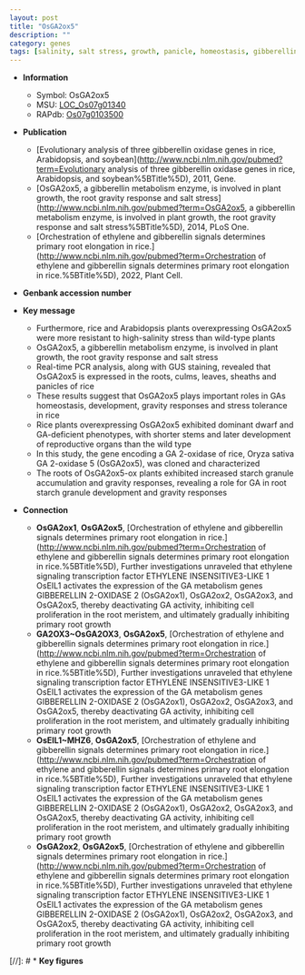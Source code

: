 ```yaml
---
layout: post
title: "OsGA2ox5"
description: ""
category: genes
tags: [salinity, salt stress, growth, panicle, homeostasis, gibberellin, salt, reproductive, sheath, dwarf, stem,  ga , root, salinity stress, resistant, starch, culm]
---
```


* **Information**  
    + Symbol: OsGA2ox5  
    + MSU: [LOC_Os07g01340](http://rice.uga.edu/cgi-bin/ORF_infopage.cgi?orf=LOC_Os07g01340)  
    + RAPdb: [Os07g0103500](https://rapdb.dna.affrc.go.jp/locus/?name=Os07g0103500)  

* **Publication**  
    + [Evolutionary analysis of three gibberellin oxidase genes in rice, Arabidopsis, and soybean](http://www.ncbi.nlm.nih.gov/pubmed?term=Evolutionary analysis of three gibberellin oxidase genes in rice, Arabidopsis, and soybean%5BTitle%5D), 2011, Gene.
    + [OsGA2ox5, a gibberellin metabolism enzyme, is involved in plant growth, the root gravity response and salt stress](http://www.ncbi.nlm.nih.gov/pubmed?term=OsGA2ox5, a gibberellin metabolism enzyme, is involved in plant growth, the root gravity response and salt stress%5BTitle%5D), 2014, PLoS One.
    + [Orchestration of ethylene and gibberellin signals determines primary root elongation in rice.](http://www.ncbi.nlm.nih.gov/pubmed?term=Orchestration of ethylene and gibberellin signals determines primary root elongation in rice.%5BTitle%5D), 2022, Plant Cell.

* **Genbank accession number**  

* **Key message**  
    + Furthermore, rice and Arabidopsis plants overexpressing OsGA2ox5 were more resistant to high-salinity stress than wild-type plants
    + OsGA2ox5, a gibberellin metabolism enzyme, is involved in plant growth, the root gravity response and salt stress
    + Real-time PCR analysis, along with GUS staining, revealed that OsGA2ox5 is expressed in the roots, culms, leaves, sheaths and panicles of rice
    + These results suggest that OsGA2ox5 plays important roles in GAs homeostasis, development, gravity responses and stress tolerance in rice
    + Rice plants overexpressing OsGA2ox5 exhibited dominant dwarf and GA-deficient phenotypes, with shorter stems and later development of reproductive organs than the wild type
    + In this study, the gene encoding a GA 2-oxidase of rice, Oryza sativa GA 2-oxidase 5 (OsGA2ox5), was cloned and characterized
    + The roots of OsGA2ox5-ox plants exhibited increased starch granule accumulation and gravity responses, revealing a role for GA in root starch granule development and gravity responses

* **Connection**  
    + __OsGA2ox1__, __OsGA2ox5__, [Orchestration of ethylene and gibberellin signals determines primary root elongation in rice.](http://www.ncbi.nlm.nih.gov/pubmed?term=Orchestration of ethylene and gibberellin signals determines primary root elongation in rice.%5BTitle%5D),  Further investigations unraveled that ethylene signaling transcription factor ETHYLENE INSENSITIVE3-LIKE 1 OsEIL1 activates the expression of the GA metabolism genes GIBBERELLIN 2-OXIDASE 2 (OsGA2ox1), OsGA2ox2, OsGA2ox3, and OsGA2ox5, thereby deactivating GA activity, inhibiting cell proliferation in the root meristem, and ultimately gradually inhibiting primary root growth
    + __GA2OX3~OsGA2OX3__, __OsGA2ox5__, [Orchestration of ethylene and gibberellin signals determines primary root elongation in rice.](http://www.ncbi.nlm.nih.gov/pubmed?term=Orchestration of ethylene and gibberellin signals determines primary root elongation in rice.%5BTitle%5D),  Further investigations unraveled that ethylene signaling transcription factor ETHYLENE INSENSITIVE3-LIKE 1 OsEIL1 activates the expression of the GA metabolism genes GIBBERELLIN 2-OXIDASE 2 (OsGA2ox1), OsGA2ox2, OsGA2ox3, and OsGA2ox5, thereby deactivating GA activity, inhibiting cell proliferation in the root meristem, and ultimately gradually inhibiting primary root growth
    + __OsEIL1~MHZ6__, __OsGA2ox5__, [Orchestration of ethylene and gibberellin signals determines primary root elongation in rice.](http://www.ncbi.nlm.nih.gov/pubmed?term=Orchestration of ethylene and gibberellin signals determines primary root elongation in rice.%5BTitle%5D),  Further investigations unraveled that ethylene signaling transcription factor ETHYLENE INSENSITIVE3-LIKE 1 OsEIL1 activates the expression of the GA metabolism genes GIBBERELLIN 2-OXIDASE 2 (OsGA2ox1), OsGA2ox2, OsGA2ox3, and OsGA2ox5, thereby deactivating GA activity, inhibiting cell proliferation in the root meristem, and ultimately gradually inhibiting primary root growth
    + __OsGA2ox2__, __OsGA2ox5__, [Orchestration of ethylene and gibberellin signals determines primary root elongation in rice.](http://www.ncbi.nlm.nih.gov/pubmed?term=Orchestration of ethylene and gibberellin signals determines primary root elongation in rice.%5BTitle%5D),  Further investigations unraveled that ethylene signaling transcription factor ETHYLENE INSENSITIVE3-LIKE 1 OsEIL1 activates the expression of the GA metabolism genes GIBBERELLIN 2-OXIDASE 2 (OsGA2ox1), OsGA2ox2, OsGA2ox3, and OsGA2ox5, thereby deactivating GA activity, inhibiting cell proliferation in the root meristem, and ultimately gradually inhibiting primary root growth

[//]: # * **Key figures**  


